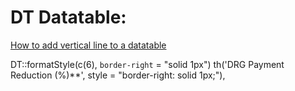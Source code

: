 # DT Datatable: 

[How to add vertical line to a datatable](https://stackoverflow.com/questions/56142354/how-can-i-add-a-vertical-line-to-a-datatable/56150733)


DT::formatStyle(c(6), `border-right` = "solid 1px")
th('DRG Payment Reduction (%)**', style = "border-right: solid 1px;"),
